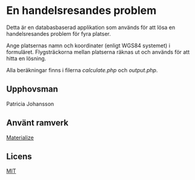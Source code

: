 # En handelsresandes problem
Detta är en databasbaserad applikation som används för att lösa en handelsresandes problem för fyra platser.

Ange platsernas namn och koordinater (enligt WGS84 systemet) i formuläret. Flygsträckorna mellan platserna räknas ut och används för att hitta en lösning.

Alla beräkningar finns i filerna *calculate.php* och *output.php*.

## Upphovsman
Patricia Johansson

## Använt ramverk
[Materialize](https://materializecss.com/)

## Licens
[MIT](https://choosealicense.com/licenses/mit/)
